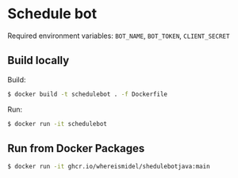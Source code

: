 # Schedule bot

Required environment variables: `BOT_NAME`, `BOT_TOKEN`, `CLIENT_SECRET`

## Build locally

Build:
```bash
$ docker build -t schedulebot . -f Dockerfile
```

Run:
```bash
$ docker run -it schedulebot
```

## Run from Docker Packages

```bash
$ docker run -it ghcr.io/whereismidel/shedulebotjava:main
```
